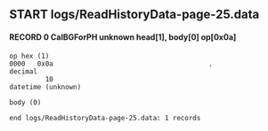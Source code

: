 ## START logs/ReadHistoryData-page-25.data
#### RECORD 0 CalBGForPH unknown head[1], body[0] op[0x0a]

    op hex (1)
    0000   0x0a                                       .
    decimal
             10
    datetime (unknown)

    body (0)

`end logs/ReadHistoryData-page-25.data: 1 records`
